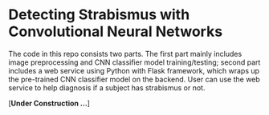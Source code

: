 # Detecting Strabismus with Convolutional Neural Networks

The code in this repo consists two parts. The first part mainly includes image preprocessing and CNN classifier model training/testing; second part includes a web service using Python with Flask framework, which wraps up the pre-trained CNN classifier model on the backend. User can use the web service to help diagnosis if a subject has strabismus or not.

[<b>Under Construction ...</b>]
